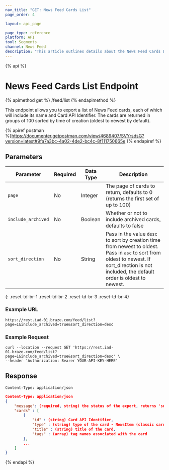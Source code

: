 ```yaml
---
nav_title: "GET: News Feed Cards List"
page_order: 4

layout: api_page

page_type: reference
platform: API
tool: Segments
channel: News Feed
description: "This article outlines details about the News Feed Cards List Endpoint."
---
```

{% api %}
# News Feed Cards List Endpoint
{% apimethod get %}
/feed/list
{% endapimethod %}

This endpoint allows you to export a list of News Feed cards, each of which will include its name and Card API Identifier. The cards are returned in groups of 100 sorted by time of creation (oldest to newest by default).

{% apiref postman %}https://documenter.getpostman.com/view/4689407/SVYrsdsG?version=latest#9fa7a3bc-4a02-4de2-bc4c-8f111750665e {% endapiref %}

## Parameters

| Parameter | Required | Data Type | Description |
| --------- | -------- | --------- | ----------- |
| `page` | No | Integer   | The page of cards to return, defaults to 0 (returns the first set of up to 100) |
| `include_archived` | No | Boolean   | Whether or not to include archived cards, defaults to false |
| `sort_direction`   | No | String    | Pass in the value `desc` to sort by creation time from newest to oldest. Pass in `asc` to sort from oldest to newest. If sort_direction is not included, the default order is oldest to newest. |
{: .reset-td-br-1 .reset-td-br-2 .reset-td-br-3  .reset-td-br-4}

### Example URL
`https://rest.iad-01.braze.com/feed/list?page=1&include_archived=true&sort_direction=desc`

### Example Request
```
curl --location --request GET 'https://rest.iad-01.braze.com/feed/list?page=1&include_archived=true&sort_direction=desc' \
--header 'Authorization: Bearer YOUR-API-KEY-HERE'
```

## Response

`Content-Type: application/json`

```json
Content-Type: application/json
{
    "message": (required, string) the status of the export, returns 'success' when completed without errors,
    "cards" : [
        {
            "id" : (string) Card API Identifier,
            "type" : (string) type of the card - NewsItem (classic cards), CaptionedImage, Banner or DevPick (cross-promotional cards),
            "title" : (string) title of the card,
            "tags" : (array) tag names associated with the card
        },
        ...
    ]
}
```

{% endapi %}
